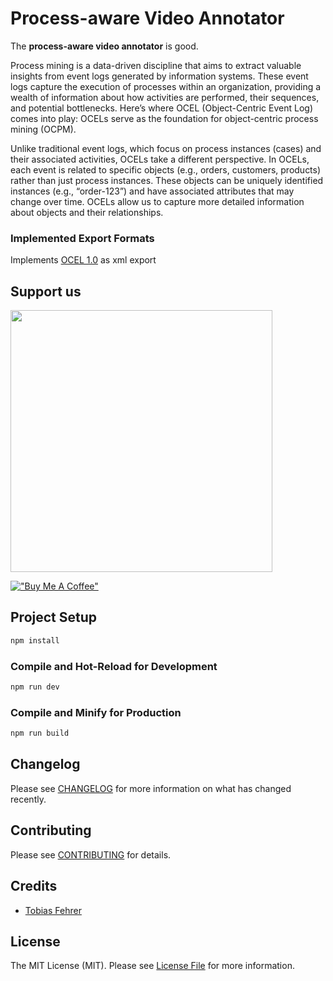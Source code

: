 # Process-aware Video Annotator

The **process-aware video annotator** is good. 

Process mining is a data-driven discipline that aims to extract valuable insights from event logs generated by information systems. These event logs capture the execution of processes within an organization, providing a wealth of information about how activities are performed, their sequences, and potential bottlenecks. Here’s where OCEL (Object-Centric Event Log) comes into play: OCELs serve as the foundation for object-centric process mining (OCPM).

Unlike traditional event logs, which focus on process instances (cases) and their associated activities, OCELs take a different perspective.
In OCELs, each event is related to specific objects (e.g., orders, customers, products) rather than just process instances.
These objects can be uniquely identified instances (e.g., “order-123”) and have associated attributes that may change over time.
OCELs allow us to capture more detailed information about objects and their relationships.

### Implemented Export Formats

Implements [OCEL 1.0](https://www.ocel-standard.org/1.0/) as xml export

## Support us

[<img src="https://dtdi.de/ads/process-aware-video-annotator.png" width="419px" />](https://dtdi.de/i.php?repo=process-aware-video-annotator)

[!["Buy Me A Coffee"](https://www.buymeacoffee.com/assets/img/custom_images/yellow_img.png)](https://www.buymeacoffee.com/dtdi)


## Project Setup

```sh
npm install
```

### Compile and Hot-Reload for Development

```sh
npm run dev
```

### Compile and Minify for Production

```sh
npm run build
```

## Changelog

Please see [CHANGELOG](CHANGELOG.md) for more information on what has changed recently.

## Contributing

Please see [CONTRIBUTING](CONTRIBUTING.md) for details.

## Credits

- [Tobias Fehrer](https://github.com/dtdi)

## License

The MIT License (MIT). Please see [License File](LICENSE.md) for more information.

